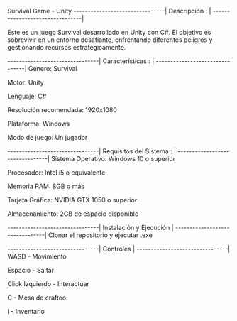 Survival Game - Unity
--------------------------------|
Descripción :                   |
--------------------------------|

Este es un juego Survival desarrollado en Unity con C#. El objetivo es sobrevivir en un entorno desafiante, enfrentando diferentes peligros y gestionando recursos estratégicamente.

--------------------------------|
Características :               |
--------------------------------|
Género: Survival

Motor: Unity

Lenguaje: C#

Resolución recomendada: 1920x1080

Plataforma: Windows

Modo de juego: Un jugador

--------------------------------|
Requisitos del Sistema :        |
--------------------------------|
Sistema Operativo: Windows 10 o superior

Procesador: Intel i5 o equivalente

Memoria RAM: 8GB o más

Tarjeta Gráfica: NVIDIA GTX 1050 o superior

Almacenamiento: 2GB de espacio disponible

--------------------------------|
Instalación y Ejecución         |
--------------------------------|
Clonar el repositorio y ejecutar .exe

--------------------------------|
Controles                       |
--------------------------------|
WASD - Movimiento

Espacio - Saltar

Click Izquierdo - Interactuar

C - Mesa de crafteo

I - Inventario

